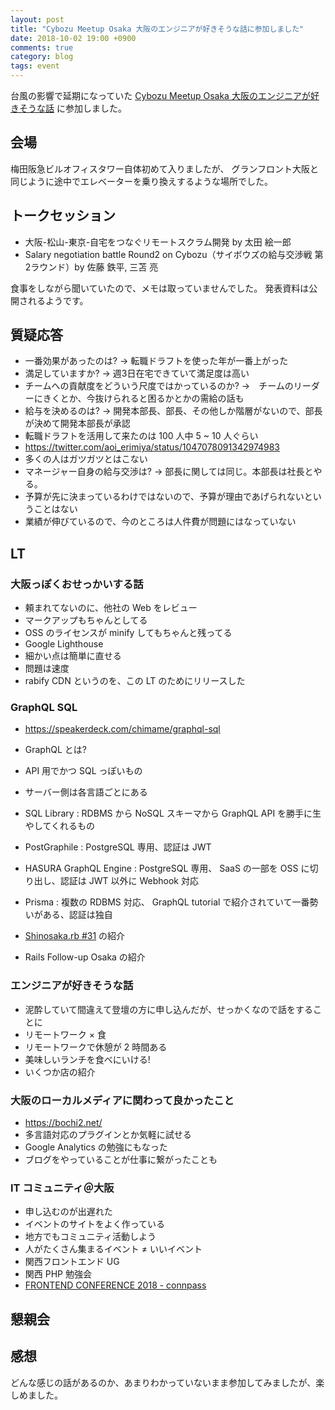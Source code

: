 ```yaml
---
layout: post
title: "Cybozu Meetup Osaka 大阪のエンジニアが好きそうな話に参加しました"
date: 2018-10-02 19:00 +0900
comments: true
category: blog
tags: event
---
```

台風の影響で延期になっていた
[Cybozu Meetup Osaka 大阪のエンジニアが好きそうな話](https://cybozu.connpass.com/event/102153/)
に参加しました。

<!--more-->

## 会場

梅田阪急ビルオフィスタワー自体初めて入りましたが、
グランフロント大阪と同じように途中でエレベーターを乗り換えするような場所でした。

## トークセッション

- 大阪-松山-東京-自宅をつなぐリモートスクラム開発 by 太田 絵一郎
- Salary negotiation battle Round2 on Cybozu（サイボウズの給与交渉戦 第2ラウンド）by 佐藤 鉄平, 三苫 亮

食事をしながら聞いていたので、メモは取っていませんでした。
発表資料は公開されるようです。

## 質疑応答

- 一番効果があったのは? → 転職ドラフトを使った年が一番上がった
- 満足していますか? → 週3日在宅できていて満足度は高い
- チームへの貢献度をどういう尺度ではかっているのか? →　チームのリーダーにきくとか、今抜けられると困るかとかの需給の話も
- 給与を決めるのは? → 開発本部長、部長、その他しか階層がないので、部長が決めて開発本部長が承認
- 転職ドラフトを活用して来たのは 100 人中 5 ~ 10 人ぐらい
- https://twitter.com/aoi_erimiya/status/1047078091342974983
- 多くの人はガツガツとはこない
- マネージャー自身の給与交渉は? → 部長に関しては同じ。本部長は社長とやる。
- 予算が先に決まっているわけではないので、予算が理由であげられないということはない
- 業績が伸びているので、今のところは人件費が問題にはなっていない

## LT

### 大阪っぽくおせっかいする話

- 頼まれてないのに、他社の Web をレビュー
- マークアップもちゃんとしてる
- OSS のライセンスが minify してもちゃんと残ってる
- Google Lighthouse
- 細かい点は簡単に直せる
- 問題は速度
- rabify CDN というのを、この LT のためにリリースした

### GraphQL SQL

<!-- rito さん -->

- <https://speakerdeck.com/chimame/graphql-sql>
- GraphQL とは?
- API 用でかつ SQL っぽいもの
- サーバー側は各言語ごとにある
- SQL Library : RDBMS から NoSQL スキーマから GraphQL API を勝手に生やしてくれるもの
- PostGraphile : PostgreSQL 専用、認証は JWT
- HASURA GraphQL Engine : PostgreSQL 専用、 SaaS の一部を OSS に切り出し、認証は JWT 以外に Webhook 対応
- Prisma : 複数の RDBMS 対応、 GraphQL tutorial で紹介されていて一番勢いがある、認証は独自

- [Shinosaka.rb #31](https://shinosakarb.doorkeeper.jp/events/79932) の紹介
- Rails Follow-up Osaka の紹介

### エンジニアが好きそうな話

<!-- @QoopMk -->

- 泥酔していて間違えて登壇の方に申し込んだが、せっかくなので話をすることに
- リモートワーク × 食
- リモートワークで休憩が 2 時間ある
- 美味しいランチを食べにいける!
- いくつか店の紹介

### 大阪のローカルメディアに関わって良かったこと

- <https://bochi2.net/>
- 多言語対応のプラグインとか気軽に試せる
- Google Analytics の勉強にもなった
- ブログをやっていることが仕事に繋がったことも

### IT コミュニティ＠大阪

<!-- @mkkn_info -->

- 申し込むのが出遅れた
- イベントのサイトをよく作っている
- 地方でもコミュニティ活動しよう
- 人がたくさん集まるイベント ≠ いいイベント
- 関西フロントエンド UG
- 関西 PHP 勉強会
- [FRONTEND CONFERENCE 2018 - connpass](https://kfug.connpass.com/event/98855/)

## 懇親会

<!-- 40 分おし -->

## 感想

どんな感じの話があるのか、あまりわかっていないまま参加してみましたが、楽しめました。
